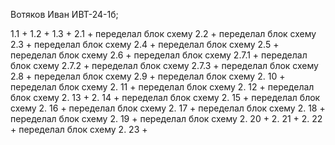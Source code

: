 Вотяков Иван ИВТ-24-1б; 

1.1 +
1.2 +
1.3 +
2.1 + переделал блок схему
2.2 + переделал блок схему
2.3 + переделал блок схему
2.4 + переделал блок схему
2.5 + переделал блок схему
2.6 + переделал блок схему
2.7.1 + переделал блок схему
2.7.2 + переделал блок схему
2.7.3 + переделал блок схему
2.8 + переделал блок схему
2.9 + переделал блок схему
2. 10 + переделал блок схему
2. 11 + переделал блок схему
2. 12 + переделал блок схему
2. 13 + 
2. 14 + переделал блок схему 
2. 15 + переделал блок схему
2. 16 + переделал блок схему
2. 17 + переделал блок схему
2. 18 + переделал блок схему
2. 19 + переделал блок схему
2. 20 +
2. 21 +
2. 22 + переделал блок схему
2. 23 +
